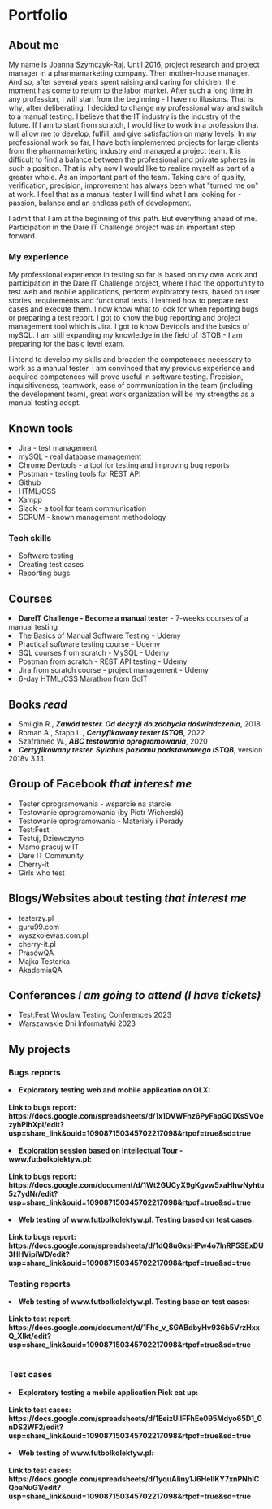 # Portfolio

## About me 

My name is Joanna Szymczyk-Raj. Until 2016, project research and project manager in a pharmamarketing company. Then mother-house manager. And so, after several years spent raising and caring for children, the moment has come to return to the labor market. After such a long time in any profession, I will start from the beginning - I have no illusions.
That is why, after deliberating, I decided to change my professional way and switch to a manual testing.
I believe that the IT industry is the industry of the future. If I am to start from scratch, I would like to work in a profession that will allow me to develop, fulfill, and give satisfaction on many levels.
In my professional work so far, I have both implemented projects for large clients from the pharmamarketing industry and managed a project team. It is difficult to find a balance between the professional and private spheres in such a position. That is why now I would like to realize myself as part of a greater whole. As an important part of the team. Taking care of quality, verification, precision, improvement has always been what "turned me on" at work. I feel that as a manual tester I will find what I am looking for - passion, balance and an endless path of development.

I admit that I am at the beginning of this path. But everything ahead of me. 
Participation in the Dare IT Challenge project was an important step forward.

### My experience 

My professional experience in testing so far is based on my own work and participation in the Dare IT Challenge project, where I had the opportunity to test web and mobile applications, perform exploratory tests, based on user stories, requirements and functional tests. I learned how to prepare test cases and execute them. I now know what to look for when reporting bugs or preparing a test report.
I got to know the bug reporting and project management tool which is Jira. I got to know Devtools and the basics of mySQL. 
I am still expanding my knowledge in the field of ISTQB - I am preparing for the basic level exam.

I intend to develop my skills and broaden the competences necessary to work as a manual tester.
I am convinced that my previous experience and acquired competences will prove useful in software testing. Precision, inquisitiveness, teamwork, ease of communication in the team (including the development team), great work organization will be my strengths as a manual testing adept.

## Known tools 

<div>
<li>Jira - test management</li>
<li>mySQL - real database management</li>
<li>Chrome Devtools - a tool for testing and improving bug reports</li>
<li>Postman - testing tools for REST API</li>
<li>Github</li>
<li>HTML/CSS</li>
<li>Xampp</li>
<li>Slack - a tool for team communication</li>
<li>SCRUM - known management methodology</li>
</div>

### Tech skills

<div>
<li>Software testing</li>
<li>Creating test cases</li>
<li>Reporting bugs</li>

</div>

## Courses

<div>
  <li><b>DareIT Challenge - Become a manual tester</b> - 7-weeks courses of a manual testing</li>
<li>The Basics of Manual Software Testing - Udemy</li>
<li>Practical software testing course - Udemy</li>
<li>SQL courses from scratch - MySQL - Udemy</li>
<li>Postman from scratch - REST API testing - Udemy</li>
<li>Jira from scratch course - project management - Udemy</li>
<li>6-day HTML/CSS Marathon from GoIT</li>

<div/>
  
## Books *read* 
 
<div>
  
  <li>Smilgin R., <i><b>Zawód tester. Od decyzji do zdobycia doświadczenia</i></b>, 2018</li>
  <li>Roman A., Stapp L., <i><b>Certyfikowany tester ISTQB</i></b>, 2022</li>  
  <li>Szafraniec W., <i><b>ABC testowania oprogramowania</i></b>, 2020</li>
  <li> <i><b>Certyfikowany tester. Sylabus poziomu podstawowego ISTQB</i></b>, version 2018v 3.1.1.</li>
    
<div/>
  
## Group of Facebook *that interest me*
 
  <div>
    
<li>Tester oprogramowania - wsparcie na starcie</li>
<li>Testowanie oprogramowania (by Piotr Wicherski)</li>
<li>Testowanie oprogramowania - Materiały i Porady</li>
<li>Test:Fest</li>
<li>Testuj, Dziewczyno</li>
<li>Mamo pracuj w IT</li>
<li>Dare IT Community</li>
    <li>Cherry-it</li>
<li>Girls who test</li>
  </div>
  
## Blogs/Websites about testing *that interest me*

  <div>
 <li>testerzy.pl</li>
 <li>guru99.com</li>
 <li>wyszkolewas.com.pl</li>
 <li>cherry-it.pl</li>
 <li>PrasówQA</li>
 <li>Majka Testerka</li>
 <li>AkademiaQA</li>
    
  </div>
  
## Conferences *I am going to attend (I have tickets)*
  
  <div>
    <li>Test:Fest Wroclaw Testing Conferences 2023</li>
    <li>Warszawskie Dni Informatyki 2023</li>
  </div>
  
  
## My projects
  
  ### Bugs reports
  
  <div>
    <li><b>Exploratory testing web and mobile application on OLX:</li><b><br/>
  Link to bugs report: <br/>
  https://docs.google.com/spreadsheets/d/1x1DVWFnz6PyFapG01XsSVQezyhPIhXpi/edit?usp=share_link&ouid=109087150345702217098&rtpof=true&sd=true<br/>
  <br/>
   <li><b>Exploration session based on Intellectual Tour - www.futbolkolektyw.pl:</li></b><br/>
  Link to bugs report:<br/>
  https://docs.google.com/document/d/1Wt2GUCyX9gKgvw5xaHhwNyhtu5z7ydNr/edit?usp=share_link&ouid=109087150345702217098&rtpof=true&sd=true<br/>
  <br/>
  
   <li><b>Web testing of www.futbolkolektyw.pl. Testing based on test cases:</li></b><br/>
  Link to bugs report:<br/>    
  https://docs.google.com/spreadsheets/d/1dQ8uGxsHPw4o7lnRP5SExDU3HHVipiWD/edit?usp=share_link&ouid=109087150345702217098&rtpof=true&sd=true<br/>
  
  </div>
  
  ### Testing reports
  
  <div>  
  <li><b>Web testing of www.futbolkolektyw.pl. Testing base on test cases:</li></b><br/>
  Link to test report:<br/>
  https://docs.google.com/document/d/1Fhc_v_SGABdbyHv936b5VrzHxxQ_Xlkt/edit?usp=share_link&ouid=109087150345702217098&rtpof=true&sd=true<br/>
  <br/>
  </div>
  
  
  ### Test cases
 
 <div>
 <li><b>Exploratory testing a mobile application Pick eat up:</li></b><br/>
 Link to test cases:<br/>
 https://docs.google.com/spreadsheets/d/1EeizUIlFFhEe095Mdyo65D1_0nDS2WF2/edit?usp=share_link&ouid=109087150345702217098&rtpof=true&sd=true<br/>
<br/>
  
 <li><b>Web testing of www.futbolkolektyw.pl:</li></b><br/>
 Link to test cases:<br/>
 https://docs.google.com/spreadsheets/d/1yquAIiny1J6HeIlKY7xnPNhlCQbaNuG1/edit?usp=share_link&ouid=109087150345702217098&rtpof=true&sd=true<br/> 
  
  
   </div>
